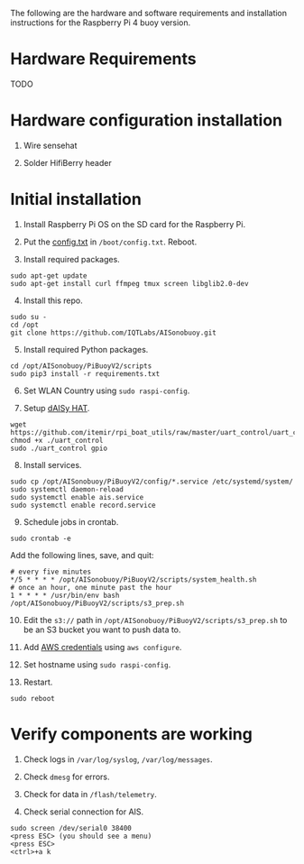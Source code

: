 The following are the hardware and software requirements and installation instructions for the Raspberry Pi 4 buoy version.

# Hardware Requirements

TODO

# Hardware configuration installation

1. Wire sensehat

2. Solder HifiBerry header

# Initial installation

1. Install Raspberry Pi OS on the SD card for the Raspberry Pi.

2. Put the [config.txt](config/config.txt) in `/boot/config.txt`. Reboot.

3. Install required packages.
```
sudo apt-get update
sudo apt-get install curl ffmpeg tmux screen libglib2.0-dev
```

4. Install this repo.
```
sudo su -
cd /opt
git clone https://github.com/IQTLabs/AISonobuoy.git
```

5. Install required Python packages.
```
cd /opt/AISonobuoy/PiBuoyV2/scripts
sudo pip3 install -r requirements.txt
```
6. Set WLAN Country using `sudo raspi-config`.

7. Setup [dAISy HAT](https://wegmatt.com/files/dAISy%20HAT%20AIS%20Receiver%20Manual.pdf).
```
wget https://github.com/itemir/rpi_boat_utils/raw/master/uart_control/uart_control
chmod +x ./uart_control
sudo ./uart_control gpio
```

8. Install services.
```
sudo cp /opt/AISonobuoy/PiBuoyV2/config/*.service /etc/systemd/system/
sudo systemctl daemon-reload
sudo systemctl enable ais.service
sudo systemctl enable record.service
```

9. Schedule jobs in crontab.
```
sudo crontab -e
```
Add the following lines, save, and quit:
```
# every five minutes
*/5 * * * * /opt/AISonobuoy/PiBuoyV2/scripts/system_health.sh
# once an hour, one minute past the hour
1 * * * * /usr/bin/env bash /opt/AISonobuoy/PiBuoyV2/scripts/s3_prep.sh
```

10. Edit the `s3://` path in `/opt/AISonobuoy/PiBuoyV2/scripts/s3_prep.sh` to be an S3 bucket you want to push data to.

11. Add [AWS credentials](https://docs.aws.amazon.com/cli/latest/userguide/cli-configure-files.html) using `aws configure`.

12. Set hostname using `sudo raspi-config`.

13. Restart.
```
sudo reboot
```

# Verify components are working
1. Check logs in `/var/log/syslog`, `/var/log/messages`.

2. Check `dmesg` for errors.

3. Check for data in `/flash/telemetry`.

4. Check serial connection for AIS.
```
sudo screen /dev/serial0 38400
<press ESC> (you should see a menu)
<press ESC>
<ctrl>+a k
```
